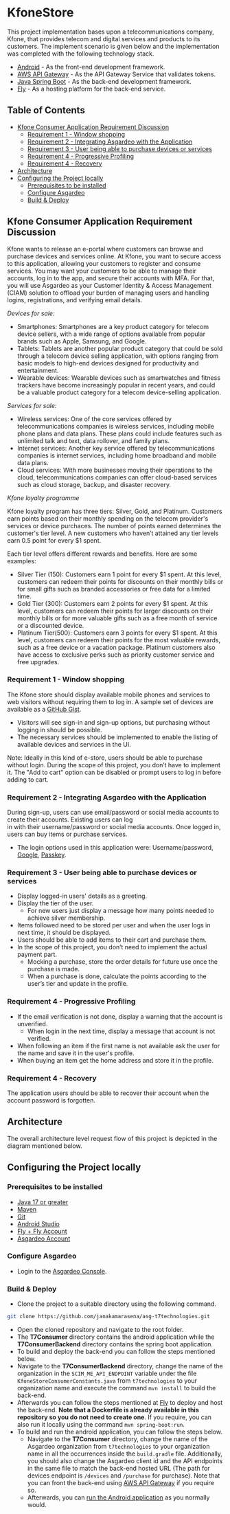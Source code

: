 
# KfoneStore

This project implementation bases upon a telecommunications company, Kfone, that provides telecom and digital services and products to its customers. The implement scenario is given below and the implementation was completed with the following technology stack.

- [Android](https://developer.android.com) - As the front-end development framework.
- [AWS API Gateway](https://aws.amazon.com/api-gateway/) - As the API Gateway Service that validates tokens.
- [Java Spring Boot](https://spring.io/) - As the back-end development framework.
- [Fly](https://fly.io/) - As a hosting platform for the back-end service.

## Table of Contents
* [Kfone Consumer Application Requirement Discussion  ](#kfone-consumer-application-requirement-discussion)
  + [Requirement 1 - Window shopping  ](#requirement-1-window-shopping)
  + [Requirement 2 - Integrating Asgardeo with the Application  ](#requirement-2-integrating-asgardeo-with-the-application)
  + [Requirement 3 - User being able to purchase devices or services  ](#requirement-3-user-being-able-to-purchase-devices-or-services)
  + [Requirement 4 - Progressive Profiling ](#requirement-4-progressive-profiling)
  + [Requirement 4 - Recovery](#requirement-4-recovery)
* [Architecture](#architecture)
* [Configuring the Project locally](#configuring-the-project-locally)
  + [Prerequisites to be installed](#prerequisites-to-be-installed)
  + [Configure Asgardeo](#configure-asgardeo)
  + [Build & Deploy](#build-deploy)

## Kfone Consumer Application Requirement Discussion

Kfone wants to release an e-portal where customers can browse and purchase devices and services online. At Kfone, you  want to secure access to this application, allowing your customers to register and consume services. You may want your customers to be able to manage their accounts, log in to the app, and secure their accounts with MFA. For that, you will use Asgardeo as your Customer Identity & Access Management (CIAM) solution to offload your burden of managing users and handling logins, registrations, and verifying email details.

*Devices for sale:*

- Smartphones: Smartphones are a key product category for telecom device sellers, with a wide range of options available from popular brands such as Apple, Samsung, and Google.
- Tablets: Tablets are another popular product category that could be sold through a telecom device selling application, with options ranging from basic models to high-end devices designed for productivity and entertainment.
- Wearable devices: Wearable devices such as smartwatches and fitness trackers have become increasingly popular in recent years, and could be a valuable product category for a telecom device-selling application.

*Services for sale:*

- Wireless services: One of the core services offered by telecommunications companies is wireless services, including mobile phone plans and data plans. These plans could include features such as unlimited talk and text, data rollover, and family plans.
- Internet services: Another key service offered by telecommunications companies is internet services, including home broadband and mobile data plans.
- Cloud services: With more businesses moving their operations to the cloud, telecommunications companies can offer cloud-based services such as cloud storage, backup, and disaster recovery.

*Kfone loyalty programme*

Kfone loyalty program has three tiers: Silver, Gold, and Platinum. Customers earn points based on their monthly spending on the telecom provider's services or device purchaces. The number of points earned determines the customer's tier level. A new customers who haven’t attained any tier levels earn 0.5 point for every $1 spent.

Each tier level offers different rewards and benefits. Here are some examples:

- Silver Tier (150): Customers earn 1 point for every $1 spent. At this level, customers can redeem their points for discounts on their monthly bills or for small gifts such as branded accessories or free data for a limited time.
- Gold Tier (300): Customers earn 2 points for every $1 spent. At this level, customers can redeem their points for larger discounts on their monthly bills or for more valuable gifts such as a free month of service or a discounted device.
- Platinum Tier(500): Customers earn 3 points for every $1 spent. At this level, customers can redeem their points for the most valuable rewards, such as a free device or a vacation package. Platinum customers also have access to exclusive perks such as priority customer service and free upgrades.

### Requirement 1 - Window shopping

The Kfone store should display available mobile phones and services to web visitors without requiring them to log in. A  sample set of devices are available as  a [GitHub Gist](https://gist.github.com/ayshsandu/1768aa1f4a349dc77e086bfc40efedd2).

- Visitors will see sign-in and sign-up options, but purchasing without logging in should be possible.
- The necessary services should be implemented to enable the listing of available devices and services in the UI.

Note: Ideally in this kind of e-store, users should be able to purchase without login. During the scope of this project,  you don’t have to implement it. The "Add to cart" option can be disabled or prompt users to log in before adding to cart.

### Requirement 2 - Integrating Asgardeo with the Application

During sign-up, users can use email/password or social media accounts to create their accounts. Existing users can log  
in with their username/password or social media accounts. Once logged in, users can buy items or purchase services.

- The login options used in this application were:  Username/password, [Google](https://wso2.com/asgardeo/docs/guides/authentication/social-login/add-google-login/), [Passkey](https://wso2.com/asgardeo/docs/guides/authentication/passwordless-login/add-passwordless-login-with-fido/).

### Requirement 3 - User being able to purchase devices or services

- Display logged-in users' details as a greeting.
- Display the tier of the user.
  - For new users just display a message how many points needed to achieve silver membership.
- Items followed need to be stored per user and when the user logs in next time, it should be displayed.
- Users should be able to add items to their cart and purchase them.
- In the scope of this project, you don’t need to implement the actual payment part.
  - Mocking a purchase, store the order details for future use once the purchase is made.
  - When a purchase is done, calculate the points according to the user’s tier and update in the profile.

### Requirement 4 - Progressive Profiling

- If the email verification is not done, display a warning that the account is unverified.
  - When login in the next time, display a message that account is not verified.
- When following an item if the first name is not available ask the user for the name and save it in the user's profile.
- When buying an item get the home address and store it in the profile.

### Requirement 4 - Recovery

The application users should be able to recover their account when the account password is forgotten.

## Architecture

The overall architecture level request flow of this project is depicted in the diagram mentioned below.

## Configuring the Project locally

### Prerequisites to be installed

- [Java 17 or greater](https://www3.ntu.edu.sg/home/ehchua/programming/howto/jdk_howto.html)
- [Maven](https://maven.apache.org/install.html)
- [Git](https://git-scm.com/book/en/v2/Getting-Started-Installing-Git)
- [Android Studio](https://developer.android.com/studio)
- [Fly + Fly Account](https://fly.io/docs/)
- [Asgardeo Account](https://wso2.com/asgardeo/)

### Configure Asgardeo

- Login to the [Asgardeo Console](console.asgardeo.io/).

### Build & Deploy

- Clone the project to a suitable directory using the following command.

```bash
git clone https://github.com/janakamarasena/asg-t7technologies.git
```

- Open the cloned repository and navigate to the root folder.
- The **T7Consumer** directory contains the android application while the **T7ConsumerBackend** directory contains the spring boot application.
-  To build and deploy the back-end you can follow the steps mentioned below.
  - Navigate to the **T7ConsumerBackend** directory, change the name of the organization in the `SCIM_ME_API_ENDPOINT` variable under the file `KfoneStoreConsumerConstants.java` from `t7technologies` to your organization name and execute the command `mvn install` to build the back-end.
  - Afterwards you can follow the steps mentioned at [Fly](https://fly.io/docs/languages-and-frameworks/dockerfile/) to deploy and host the back-end. **Note that a Dockerfile is already available in this repository so you do not need to create one**. If you require, you can also run it locally using the command `mvn spring-boot:run`.
- To build and run the android application, you can follow the steps below.
  - Navigate to the **T7Consumer** directory, change the name of the Asgardeo organization from `t7technologies` to your organization name in all the occurrences inside the `build.gradle` file. Additionally, you should also change the Asgardeo client id and the API endpoints in the same file to match the back-end hosted URL (The path for devices endpoint is `/devices` and `/purchase` for purchase). Note that you can front the back-end using [AWS API Gateway](https://aws.amazon.com/api-gateway/) if you require so.
  - Afterwards, you can [run the Android application](https://developer.android.com/studio/run) as you normally would.
